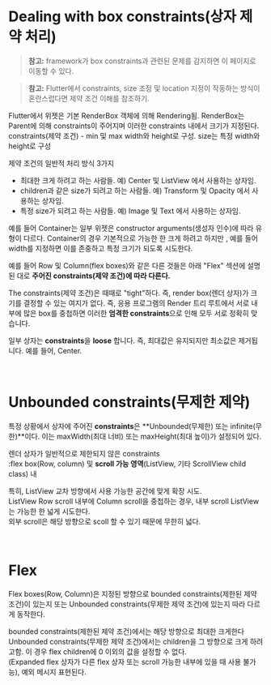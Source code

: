 # Dealing with box constraints(상자 제약 처리)  

> **참고:** framework가 box constraints과 관련된 문제를 감지하면 이 페이지로 이동할 수 있다.  

> **참고:** Flutter에서 constraints, size 조정 및 location 지정이 작동하는 방식이 혼란스럽다면 제약 조건 이해를 참조하기.  

Flutter에서 위젯은 기본 RenderBox 객체에 의해 Rendering됨. RenderBox는 Parent에 의해 constraints이 주어지며 이러한 constraints 내에서 크기가 지정된다.  
constraints(제약 조건) - min 및 max width와 height로 구성. size는 특정 width와 height로 구성  

제약 조건의 일반적 처리 방식 3가지  
* 최대한 크게 하려고 하는 사람들. 예) Center 및 ListView 에서 사용하는 상자임.
* children과 같은 size가 되려고 하는 사람들. 예) Transform 및 Opacity 에서 사용하는 상자임.
* 특정 size가 되려고 하는 사람들. 예) Image 및 Text 에서 사용하는 상자임.  

예를 들어 Container는 일부 위젯은 constructor arguments(생성자 인수)에 따라 유형이 다르다. Container의 경우 기본적으로 가능한 한 크게 하려고 하지만 , 예를 들어 width를 지정하면 이를 존중하고 특정 크기가 되도록 시도한다.  

예를 들어 Row 및 Column(flex boxes)와 같은 다른 것들은 아래 "Flex" 섹션에 설명된 대로 **주어진 constraints(제약 조건)에 따라 다른다.**

The constraints(제약 조건)은 때때로 "tight"하다. 즉, render box(렌더 상자)가 크기를 결정할 수 있는 여지가 없다.
즉, 응용 프로그램의 Render 트리 루트에서 서로 내부에 많은 box를 중첩하면 이러한 **엄격한 constraints**으로 인해 모두 서로 정확히 맞습니다. 

일부 상자는 **constraints**을 **loose** 합니다. 즉, 최대값은 유지되지만 최소값은 제거됩니다. 예를 들어, Center.

<br/>

# Unbounded constraints(무제한 제약)  
특정 상황에서 상자에 주어진 **constraints**은 **Unbounded(무제한) 또는 infinite(무한)**이다. 이는 maxWidth(최대 너비) 또는 maxHeight(최대 높이)가 설정되어 있다.  

렌더 상자가 일반적으로 제한되지 않은 constraints  
:flex box(Row, column) 및 **scroll 가능 영역**(ListView, 기타 ScrollView child class) 내  

특히, ListView 교차 방향에서 사용 가능한 공간에 맞게 확장 시도.  
ListView Row scroll 내부에 Column scroll을 중첩하는 경우, 내부 scroll ListView는 가능한 한 넓게 시도한다.  
외부 scroll은 해당 방향으로 scoll 할 수 있기 때문에 무한히 넓다.  

<br/>

# Flex  
Flex boxes(Row, Column)은 지정된 방향으로 bounded constraints(제한된 제약 조건)이 있는지 또는 Unbounded constraints(무제한 제약 조건)에 있는지 따라 다르게 동작한다.  

bounded constraints(제한된 제약 조건)에서는 해당 방향으로 최대한 크게한다
Unbounded constraints(무제한 제약 조건)에서는 children을 그 방향으로 크게 하려고함. 이 경우 flex children에 0 이외의 값을 설정할 수 없다.  
(Expanded flex 상자가 다른 flex 상자 또는 scroll 가능한 내부에 있을 때 사용 불가능), 예외 메시지 표현된다.